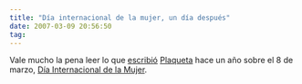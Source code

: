 ```yaml
---
title: "Día internacional de la mujer, un día después"
date: 2007-03-09 20:56:50
tag: 
---
```

Vale mucho la pena leer lo que <a href="http://plaqueta.blogspot.com/2006/03/me-caga-el-da-internacional-de-la.html" target="_blank">escribió</a> <a href="http://plaqueta.blogspot.com/" target="_blank">Plaqueta</a> hace un año sobre el 8 de marzo, <a href="http://en.wikipedia.org/wiki/International_Women's_Day" target="_blank">Día Internacional de la Mujer</a>.
